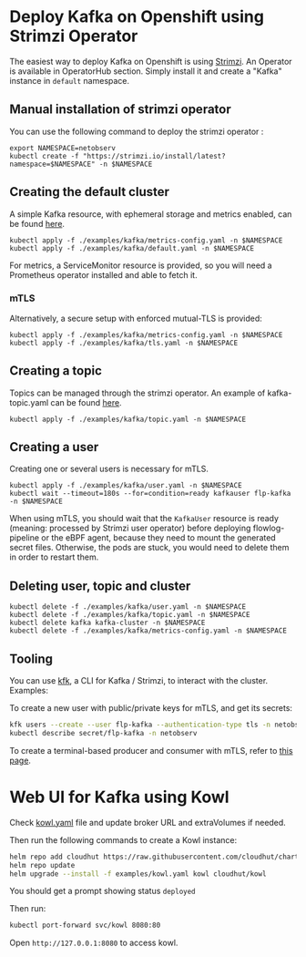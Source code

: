 # Deploy Kafka on Openshift using Strimzi Operator

The easiest way to deploy Kafka on Openshift is using [Strimzi](https://strimzi.io/).
An Operator is available in OperatorHub section.
Simply install it and create a "Kafka" instance in `default` namespace.

## Manual installation of strimzi operator

You can use the following command to deploy the strimzi operator :

```
export NAMESPACE=netobserv
kubectl create -f "https://strimzi.io/install/latest?namespace=$NAMESPACE" -n $NAMESPACE
```

## Creating the default cluster

A simple Kafka resource, with ephemeral storage and metrics enabled, can be found [here](./examples/kafka/default.yaml).

```
kubectl apply -f ./examples/kafka/metrics-config.yaml -n $NAMESPACE
kubectl apply -f ./examples/kafka/default.yaml -n $NAMESPACE
```

For metrics, a ServiceMonitor resource is provided, so you will need a Prometheus operator installed and able to fetch it.

### mTLS

Alternatively, a secure setup with enforced mutual-TLS is provided:

```
kubectl apply -f ./examples/kafka/metrics-config.yaml -n $NAMESPACE
kubectl apply -f ./examples/kafka/tls.yaml -n $NAMESPACE
```

## Creating a topic

Topics can be managed through the strimzi operator. An example of kafka-topic.yaml can be found [here](./examples/kafka/topic.yaml).

```
kubectl apply -f ./examples/kafka/topic.yaml -n $NAMESPACE
```

## Creating a user

Creating one or several users is necessary for mTLS.

```
kubectl apply -f ./examples/kafka/user.yaml -n $NAMESPACE
kubectl wait --timeout=180s --for=condition=ready kafkauser flp-kafka -n $NAMESPACE
```

When using mTLS, you should wait that the `KafkaUser` resource is ready (meaning: processed by Strimzi user operator) before deploying flowlog-pipeline or the eBPF agent, because they need to mount the generated secret files. Otherwise, the pods are stuck, you would need to delete them in order to restart them.

## Deleting user, topic and cluster

```
kubectl delete -f ./examples/kafka/user.yaml -n $NAMESPACE
kubectl delete -f ./examples/kafka/topic.yaml -n $NAMESPACE
kubectl delete kafka kafka-cluster -n $NAMESPACE
kubectl delete -f ./examples/kafka/metrics-config.yaml -n $NAMESPACE
```

## Tooling

You can use [kfk](https://github.com/systemcraftsman/strimzi-kafka-cli), a CLI for Kafka / Strimzi, to interact with the cluster. Examples:

To create a new user with public/private keys for mTLS, and get its secrets:

```bash
kfk users --create --user flp-kafka --authentication-type tls -n netobserv -c kafka-cluster
kubectl describe secret/flp-kafka -n netobserv
```

To create a terminal-based producer and consumer with mTLS, refer to [this page](https://github.com/systemcraftsman/strimzi-kafka-cli/tree/main/examples/2_tls_authentication).



# Web UI for Kafka using Kowl
Check [kowl.yaml](examples/kowl.yaml) file and update broker URL and extraVolumes if needed.

Then run the following commands to create a Kowl instance:
```bash
helm repo add cloudhut https://raw.githubusercontent.com/cloudhut/charts/master/archives
helm repo update
helm upgrade --install -f examples/kowl.yaml kowl cloudhut/kowl
```

You should get a prompt showing status `deployed`

Then run:
```bash
kubectl port-forward svc/kowl 8080:80
```

Open `http://127.0.0.1:8080` to access kowl.

